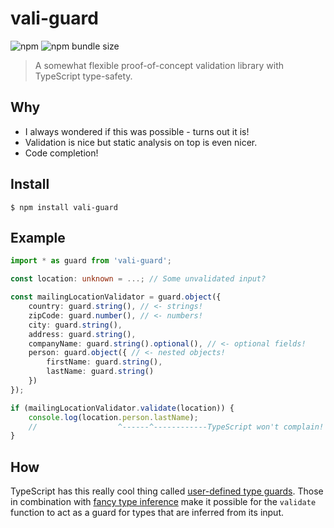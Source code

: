 # vali-guard

![npm](https://img.shields.io/npm/v/vali-guard)
![npm bundle size](https://img.shields.io/bundlephobia/minzip/vali-guard?label=gzipped%20size)

> A somewhat flexible proof-of-concept validation library with TypeScript type-safety.

## Why

-   I always wondered if this was possible - turns out it is!
-   Validation is nice but static analysis on top is even nicer.
-   Code completion!

## Install

```
$ npm install vali-guard
```

## Example

```typescript
import * as guard from 'vali-guard';

const location: unknown = ...; // Some unvalidated input?

const mailingLocationValidator = guard.object({
    country: guard.string(), // <- strings!
    zipCode: guard.number(), // <- numbers!
    city: guard.string(),
    address: guard.string(),
    companyName: guard.string().optional(), // <- optional fields!
    person: guard.object({ // <- nested objects!
        firstName: guard.string(),
        lastName: guard.string()
    })
});

if (mailingLocationValidator.validate(location)) {
    console.log(location.person.lastName);
    //                  ^------^------------TypeScript won't complain! :)
}
```

## How

TypeScript has this really cool thing called [user-defined type guards](https://www.typescriptlang.org/docs/handbook/2/narrowing.html#using-type-predicates). Those in combination with [fancy type inference](https://www.typescriptlang.org/docs/handbook/release-notes/typescript-2-8.html#type-inference-in-conditional-types) make it possible for the `validate` function to act as a guard for types that are inferred from its input.
